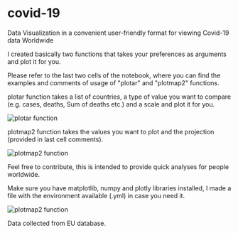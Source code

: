 # covid-19
Data Visualization in a convenient user-friendly format for viewing Covid-19 data Worldwide

I created basically two functions that takes your preferences as arguments and plot it for you.

Please refer to the last two cells of the notebook, where you can find the examples and comments of usage of "plotar" and "plotmap2" functions.

plotar function takes a list of countries, a type of value you want to compare (e.g. cases, deaths, Sum of deaths etc.) and a scale and plot it for you.

![plotar function](https://i.ibb.co/HNVHKB9/grafico-readme.png)

plotmap2 function takes the values you want to plot and the projection (provided in last cell comments).

![plotmap2 function](https://i.ibb.co/fqh30Q0/choropleth-readme.png)

Feel free to contribute, this is intended to provide quick analyses for people worldwide.

Make sure you have matplotlib, numpy and plotly libraries installed, I made a file with the environment available (.yml) in case you need it.

![plotmap2 function](https://i.ibb.co/gtSjWGz/q0-WGYl7-CUO.gif)


Data collected from EU database.
